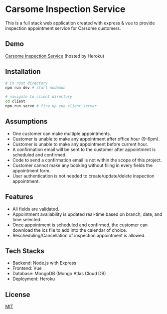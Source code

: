 # Carsome Inspection Service

This is a full stack web application created with express & vue to provide inspection appointment service for Carsome customers. 

## Demo
[Carsome Inspection Service](https://carsome-inspection-service.herokuapp.com/) (hosted by Heroku)

## Installation

```bash
# in root directory
npm run dev # start nodemon

# navigate to client directory
cd client
npm run serve # fire up vue client server
```

## Assumptions
- One customer can make multiple appointments.
- Customer is unable to make any appointment after office hour (9-6pm).
- Customer is unable to make any appointment before current hour.
- A confirmation email will be sent to the customer after appointment is scheduled and confirmed. 
- Code to send a confirmation email is not within the scope of this project.
- Customer cannot make any booking without filing in every fields the appointment form.
- User authentication is not needed to create/update/delete inspection appointment.

## Features
- All fields are validated.
- Appointment availability is updated real-time based on branch, date, and time selected. 
- Once appointment is scheduled and confirmed, the customer can download the ics file to add into the calendar of choice. 
- Rescheduling/Cancellation of inspection appointment is allowed.

## Tech Stacks
- Backend: Node.js with Express
- Frontend: Vue
- Database: MongoDB (Mongo Atlas Cloud DB)
- Deployment: Heroku

## License
[MIT](https://choosealicense.com/licenses/mit/)
